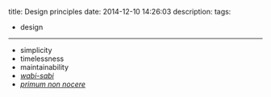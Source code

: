 title: Design principles
date: 2014-12-10 14:26:03
description:
tags:
- design
---

- simplicity
- timelessness
- maintainability
- [*wabi-sabi*](http://en.wikipedia.org/wiki/Wabi-sabi)
- [*primum non nocere*](http://en.wikipedia.org/wiki/Primum_non_nocere)
